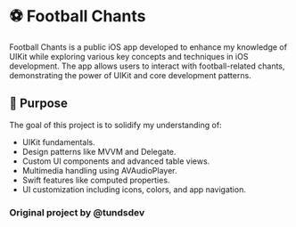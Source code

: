 # ⚽ Football Chants

Football Chants is a public iOS app developed to enhance my knowledge of UIKit while exploring various key concepts and techniques in iOS development.
The app allows users to interact with football-related chants, demonstrating the power of UIKit and core development patterns. 

## 🎯 Purpose

The goal of this project is to solidify my understanding of:
- UIKit fundamentals.
- Design patterns like MVVM and Delegate.
- Custom UI components and advanced table views.
- Multimedia handling using AVAudioPlayer.
- Swift features like computed properties.
- UI customization including icons, colors, and app navigation.

### Original project by @tundsdev
